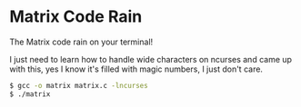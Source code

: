 # Matrix Code Rain
The Matrix code rain on your terminal!

I just need to learn how to handle wide characters on ncurses and came up with this, yes I know it's filled with magic numbers, I just don't care.

```bash
$ gcc -o matrix matrix.c -lncurses
$ ./matrix
```

